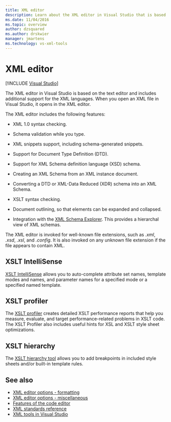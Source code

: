 ```yaml
---
title: XML editor
description: Learn about the XML editor in Visual Studio that is based on the text editor and includes additional support for the XML languages.
ms.date: 11/04/2016
ms.topic: overview
author: dzsquared
ms.author: drskwier
manager: jmartens
ms.technology: vs-xml-tools
---
```

# XML editor

 [!INCLUDE [Visual Studio](~/includes/applies-to-version/vs-windows-only.md)]

The XML editor in Visual Studio is based on the text editor and includes additional support for the XML languages. When you open an XML file in Visual Studio, it opens in the XML editor.

The XML editor includes the following features:

- XML 1.0 syntax checking.

- Schema validation while you type.

- XML snippets support, including schema-generated snippets.

- Support for Document Type Definition (DTD).

- Support for XML Schema definition language (XSD) schema.

- Creating an XML Schema from an XML instance document.

- Converting a DTD or XML-Data Reduced (XDR) schema into an XML Schema.

- XSLT syntax checking.

- Document outlining, so that elements can be expanded and collapsed.

- Integration with the [XML Schema Explorer](../xml-tools/xml-schema-explorer.md). This provides a hierarchal view of XML schemas.

The XML editor is invoked for well-known file extensions, such as *.xml*, *.xsd*, *.xsl*, and *.config*. It is also invoked on any unknown file extension if the file appears to contain XML.

## XSLT IntelliSense

[XSLT IntelliSense](../xml-tools/xml-editor-intellisense-features.md) allows you to auto-complete attribute set names, template modes and names, and parameter names for a specified mode or a specified named template.

## XSLT profiler

The [XSLT profiler](../xml-tools/xslt-profiler.md) creates detailed XSLT performance reports that help you measure, evaluate, and target performance-related problems in XSLT code. The XSLT Profiler also includes useful hints for XSL and XSLT style sheet optimizations.

## XSLT hierarchy

The [XSLT hierarchy tool](../xml-tools/walkthrough-using-xslt-hierarchy.md) allows you to add breakpoints in included style sheets and/or built-in template rules.

## See also

- [XML editor options - formatting](../ide/reference/options-text-editor-xml-formatting.md)
- [XML editor options - miscellaneous](../ide/reference/options-text-editor-xml-miscellaneous.md)
- [Features of the code editor](../ide/writing-code-in-the-code-and-text-editor.md)
- [XML standards reference](/previous-versions/dotnet/netframework-4.0/ms256177(v=vs.100))
- [XML tools in Visual Studio](../xml-tools/xml-tools-in-visual-studio.md)